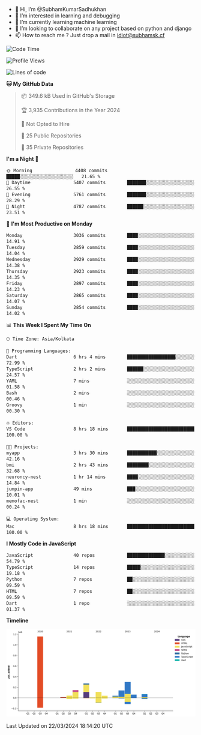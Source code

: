 - 👋 Hi, I’m @SubhamKumarSadhukhan
- 👀 I’m interested in learning and debugging
- 🌱 I’m currently learning machine learning
- 💞️ I’m looking to collaborate on any project based on python and django
- 📫 How to reach me ?
      Just drop a mail in idiot@subhamsk.cf

<!---
SubhamKumarSadhukhan/SubhamKumarSadhukhan is a ✨ special ✨ repository because its `README.md` (this file) appears on your GitHub profile.
You can click the Preview link to take a look at your changes.
--->


<!--START_SECTION:waka-->
![Code Time](http://img.shields.io/badge/Code%20Time-2%2C017%20hrs%2057%20mins-blue)

![Profile Views](http://img.shields.io/badge/Profile%20Views-6-blue)

![Lines of code](https://img.shields.io/badge/From%20Hello%20World%20I%27ve%20Written-2.4%20million%20lines%20of%20code-blue)

**🐱 My GitHub Data** 

> 📦 349.6 kB Used in GitHub's Storage 
 > 
> 🏆 3,935 Contributions in the Year 2024
 > 
> 🚫 Not Opted to Hire
 > 
> 📜 25 Public Repositories 
 > 
> 🔑 35 Private Repositories 
 > 
**I'm a Night 🦉** 

```text
🌞 Morning                4408 commits        █████░░░░░░░░░░░░░░░░░░░░   21.65 % 
🌆 Daytime                5407 commits        ███████░░░░░░░░░░░░░░░░░░   26.55 % 
🌃 Evening                5761 commits        ███████░░░░░░░░░░░░░░░░░░   28.29 % 
🌙 Night                  4787 commits        ██████░░░░░░░░░░░░░░░░░░░   23.51 % 
```
📅 **I'm Most Productive on Monday** 

```text
Monday                   3036 commits        ████░░░░░░░░░░░░░░░░░░░░░   14.91 % 
Tuesday                  2859 commits        ████░░░░░░░░░░░░░░░░░░░░░   14.04 % 
Wednesday                2929 commits        ████░░░░░░░░░░░░░░░░░░░░░   14.38 % 
Thursday                 2923 commits        ████░░░░░░░░░░░░░░░░░░░░░   14.35 % 
Friday                   2897 commits        ████░░░░░░░░░░░░░░░░░░░░░   14.23 % 
Saturday                 2865 commits        ████░░░░░░░░░░░░░░░░░░░░░   14.07 % 
Sunday                   2854 commits        ████░░░░░░░░░░░░░░░░░░░░░   14.02 % 
```


📊 **This Week I Spent My Time On** 

```text
🕑︎ Time Zone: Asia/Kolkata

💬 Programming Languages: 
Dart                     6 hrs 4 mins        ██████████████████░░░░░░░   72.99 % 
TypeScript               2 hrs 2 mins        ██████░░░░░░░░░░░░░░░░░░░   24.57 % 
YAML                     7 mins              ░░░░░░░░░░░░░░░░░░░░░░░░░   01.58 % 
Bash                     2 mins              ░░░░░░░░░░░░░░░░░░░░░░░░░   00.46 % 
Groovy                   1 min               ░░░░░░░░░░░░░░░░░░░░░░░░░   00.30 % 

🔥 Editors: 
VS Code                  8 hrs 18 mins       █████████████████████████   100.00 % 

🐱‍💻 Projects: 
myapp                    3 hrs 30 mins       ███████████░░░░░░░░░░░░░░   42.16 % 
bmi                      2 hrs 43 mins       ████████░░░░░░░░░░░░░░░░░   32.68 % 
neuroncy-nest            1 hr 14 mins        ████░░░░░░░░░░░░░░░░░░░░░   14.84 % 
jumpin-app               49 mins             ███░░░░░░░░░░░░░░░░░░░░░░   10.01 % 
memofac-nest             1 min               ░░░░░░░░░░░░░░░░░░░░░░░░░   00.24 % 

💻 Operating System: 
Mac                      8 hrs 18 mins       █████████████████████████   100.00 % 
```

**I Mostly Code in JavaScript** 

```text
JavaScript               40 repos            ██████████████░░░░░░░░░░░   54.79 % 
TypeScript               14 repos            █████░░░░░░░░░░░░░░░░░░░░   19.18 % 
Python                   7 repos             ██░░░░░░░░░░░░░░░░░░░░░░░   09.59 % 
HTML                     7 repos             ██░░░░░░░░░░░░░░░░░░░░░░░   09.59 % 
Dart                     1 repo              ░░░░░░░░░░░░░░░░░░░░░░░░░   01.37 % 
```



**Timeline**

![Lines of Code chart](https://raw.githubusercontent.com/SubhamKumarSadhukhan/SubhamKumarSadhukhan/main/assets/bar_graph.png)


 Last Updated on 22/03/2024 18:14:20 UTC
<!--END_SECTION:waka-->
